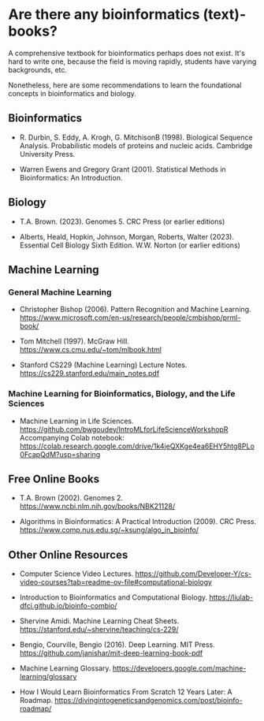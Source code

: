 # Are there any bioinformatics (text)-books?

A comprehensive textbook for bioinformatics perhaps does not exist.
It's hard to write one, because the field is moving rapidly, students have varying backgrounds, etc.

Nonetheless, here are some recommendations to learn the foundational concepts in bioinformatics and biology.

## Bioinformatics

-   R. Durbin, S. Eddy, A. Krogh, G. MitchisonB (1998). Biological Sequence Analysis. Probabilistic models of proteins and nucleic acids. Cambridge University Press.

-   Warren Ewens and Gregory Grant (2001). Statistical Methods in Bioinformatics: An Introduction.

## Biology

-   T.A. Brown. (2023). Genomes 5. CRC Press (or earlier editions)

-   Alberts, Heald, Hopkin, Johnson, Morgan, Roberts, Walter (2023). Essential Cell Biology Sixth Edition. W.W. Norton (or earlier editions)

## Machine Learning

### General Machine Learning

-   Christopher Bishop (2006). Pattern Recognition and Machine Learning. https://www.microsoft.com/en-us/research/people/cmbishop/prml-book/

-   Tom Mitchell (1997). McGraw Hill. https://www.cs.cmu.edu/~tom/mlbook.html

-   Stanford CS229 (Machine Learning) Lecture Notes. https://cs229.stanford.edu/main_notes.pdf

### Machine Learning for Bioinformatics, Biology, and the Life Sciences

-   Machine Learning in Life Sciences. https://github.com/bwgoudey/IntroMLforLifeScienceWorkshopR <br> Accompanying Colab notebook: https://colab.research.google.com/drive/1k4jeQXKge4ea6EHY5htg8PLo0FcapQdM?usp=sharing

## Free Online Books

-   T.A. Brown (2002). Genomes 2. https://www.ncbi.nlm.nih.gov/books/NBK21128/

-   Algorithms in Bioinformatics: A Practical Introduction (2009). CRC Press. https://www.comp.nus.edu.sg/~ksung/algo_in_bioinfo/

## Other Online Resources

-   Computer Science Video Lectures. https://github.com/Developer-Y/cs-video-courses?tab=readme-ov-file#computational-biology

-   Introduction to Bioinformatics and Computational Biology. https://liulab-dfci.github.io/bioinfo-combio/

-   Shervine Amidi. Machine Learning Cheat Sheets. https://stanford.edu/~shervine/teaching/cs-229/

-   Bengio, Courville, Bengio (2016). Deep Learning. MIT Press. https://github.com/janishar/mit-deep-learning-book-pdf

-   Machine Learning Glossary. https://developers.google.com/machine-learning/glossary

-   How I Would Learn Bioinformatics From Scratch 12 Years Later: A Roadmap. https://divingintogeneticsandgenomics.com/post/bioinfo-roadmap/
